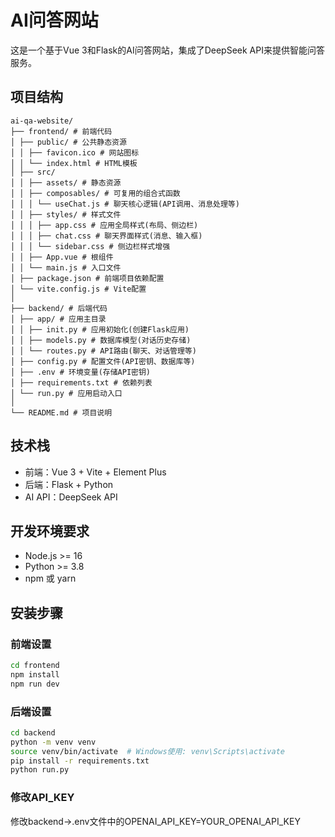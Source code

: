 # AI问答网站

这是一个基于Vue 3和Flask的AI问答网站，集成了DeepSeek API来提供智能问答服务。

## 项目结构
```
ai-qa-website/
├── frontend/ # 前端代码
│ ├── public/ # 公共静态资源
│ │ ├── favicon.ico # 网站图标
│ │ └── index.html # HTML模板
│ ├── src/
│ │ ├── assets/ # 静态资源
│ │ ├── composables/ # 可复用的组合式函数
│ │ │ └── useChat.js # 聊天核心逻辑(API调用、消息处理等)
│ │ ├── styles/ # 样式文件
│ │ │ ├── app.css # 应用全局样式(布局、侧边栏)
│ │ │ ├── chat.css # 聊天界面样式(消息、输入框)
│ │ │ └── sidebar.css # 侧边栏样式增强
│ │ ├── App.vue # 根组件
│ │ └── main.js # 入口文件
│ ├── package.json # 前端项目依赖配置
│ └── vite.config.js # Vite配置
│
├── backend/ # 后端代码
│ ├── app/ # 应用主目录
│ │ ├── init.py # 应用初始化(创建Flask应用)
│ │ ├── models.py # 数据库模型(对话历史存储)
│ │ └── routes.py # API路由(聊天、对话管理等)
│ ├── config.py # 配置文件(API密钥、数据库等)
│ ├── .env # 环境变量(存储API密钥)
│ ├── requirements.txt # 依赖列表
│ └── run.py # 应用启动入口
│
└── README.md # 项目说明
```

## 技术栈
- 前端：Vue 3 + Vite + Element Plus
- 后端：Flask + Python
- AI API：DeepSeek API

## 开发环境要求
- Node.js >= 16
- Python >= 3.8
- npm 或 yarn

## 安装步骤

### 前端设置
```bash
cd frontend
npm install
npm run dev
```

### 后端设置
```bash
cd backend
python -m venv venv
source venv/bin/activate  # Windows使用: venv\Scripts\activate
pip install -r requirements.txt
python run.py
```
### 修改API_KEY
修改backend->.env文件中的OPENAI_API_KEY=YOUR_OPENAI_API_KEY